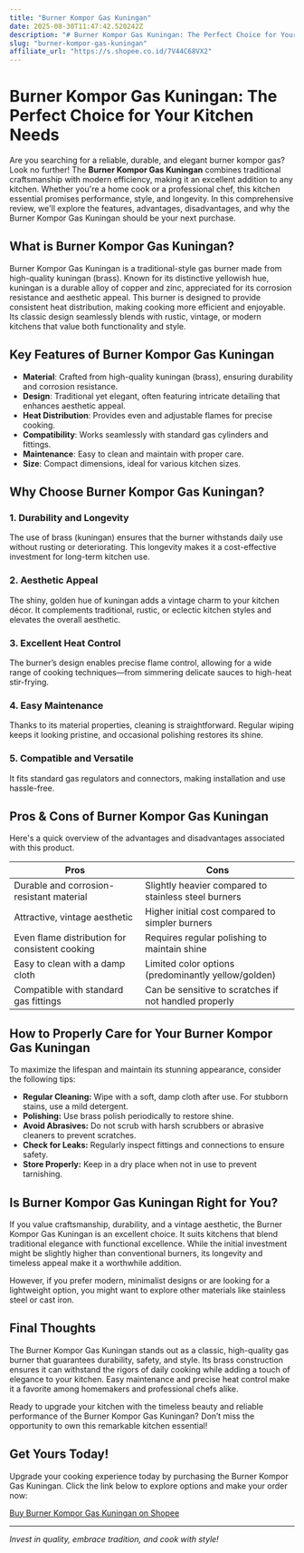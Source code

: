 ```yaml
---
title: "Burner Kompor Gas Kuningan"
date: 2025-08-30T11:47:42.520242Z
description: "# Burner Kompor Gas Kuningan: The Perfect Choice for Your Kitchen Needs..."
slug: "burner-kompor-gas-kuningan"
affiliate_url: "https://s.shopee.co.id/7V44C68VX2"
---
```

# Burner Kompor Gas Kuningan: The Perfect Choice for Your Kitchen Needs

Are you searching for a reliable, durable, and elegant burner kompor gas? Look no further! The **Burner Kompor Gas Kuningan** combines traditional craftsmanship with modern efficiency, making it an excellent addition to any kitchen. Whether you're a home cook or a professional chef, this kitchen essential promises performance, style, and longevity. In this comprehensive review, we'll explore the features, advantages, disadvantages, and why the Burner Kompor Gas Kuningan should be your next purchase.

## What is Burner Kompor Gas Kuningan?

Burner Kompor Gas Kuningan is a traditional-style gas burner made from high-quality kuningan (brass). Known for its distinctive yellowish hue, kuningan is a durable alloy of copper and zinc, appreciated for its corrosion resistance and aesthetic appeal. This burner is designed to provide consistent heat distribution, making cooking more efficient and enjoyable. Its classic design seamlessly blends with rustic, vintage, or modern kitchens that value both functionality and style.

## Key Features of Burner Kompor Gas Kuningan

- **Material**: Crafted from high-quality kuningan (brass), ensuring durability and corrosion resistance.
- **Design**: Traditional yet elegant, often featuring intricate detailing that enhances aesthetic appeal.
- **Heat Distribution**: Provides even and adjustable flames for precise cooking.
- **Compatibility**: Works seamlessly with standard gas cylinders and fittings.
- **Maintenance**: Easy to clean and maintain with proper care.
- **Size**: Compact dimensions, ideal for various kitchen sizes.

## Why Choose Burner Kompor Gas Kuningan?

### 1. Durability and Longevity

The use of brass (kuningan) ensures that the burner withstands daily use without rusting or deteriorating. This longevity makes it a cost-effective investment for long-term kitchen use.

### 2. Aesthetic Appeal

The shiny, golden hue of kuningan adds a vintage charm to your kitchen décor. It complements traditional, rustic, or eclectic kitchen styles and elevates the overall aesthetic.

### 3. Excellent Heat Control

The burner’s design enables precise flame control, allowing for a wide range of cooking techniques—from simmering delicate sauces to high-heat stir-frying.

### 4. Easy Maintenance

Thanks to its material properties, cleaning is straightforward. Regular wiping keeps it looking pristine, and occasional polishing restores its shine.

### 5. Compatible and Versatile

It fits standard gas regulators and connectors, making installation and use hassle-free.

## Pros & Cons of Burner Kompor Gas Kuningan

Here's a quick overview of the advantages and disadvantages associated with this product.

| Pros                                              | Cons                                              |
|---------------------------------------------------|---------------------------------------------------|
| Durable and corrosion-resistant material        | Slightly heavier compared to stainless steel burners |
| Attractive, vintage aesthetic                   | Higher initial cost compared to simpler burners  |
| Even flame distribution for consistent cooking | Requires regular polishing to maintain shine  |
| Easy to clean with a damp cloth                  | Limited color options (predominantly yellow/golden) |
| Compatible with standard gas fittings            | Can be sensitive to scratches if not handled properly |

## How to Properly Care for Your Burner Kompor Gas Kuningan

To maximize the lifespan and maintain its stunning appearance, consider the following tips:

- **Regular Cleaning:** Wipe with a soft, damp cloth after use. For stubborn stains, use a mild detergent.
- **Polishing:** Use brass polish periodically to restore shine.
- **Avoid Abrasives:** Do not scrub with harsh scrubbers or abrasive cleaners to prevent scratches.
- **Check for Leaks:** Regularly inspect fittings and connections to ensure safety.
- **Store Properly:** Keep in a dry place when not in use to prevent tarnishing.

## Is Burner Kompor Gas Kuningan Right for You?

If you value craftsmanship, durability, and a vintage aesthetic, the Burner Kompor Gas Kuningan is an excellent choice. It suits kitchens that blend traditional elegance with functional excellence. While the initial investment might be slightly higher than conventional burners, its longevity and timeless appeal make it a worthwhile addition.

However, if you prefer modern, minimalist designs or are looking for a lightweight option, you might want to explore other materials like stainless steel or cast iron.

## Final Thoughts

The Burner Kompor Gas Kuningan stands out as a classic, high-quality gas burner that guarantees durability, safety, and style. Its brass construction ensures it can withstand the rigors of daily cooking while adding a touch of elegance to your kitchen. Easy maintenance and precise heat control make it a favorite among homemakers and professional chefs alike.

Ready to upgrade your kitchen with the timeless beauty and reliable performance of the Burner Kompor Gas Kuningan? Don’t miss the opportunity to own this remarkable kitchen essential!

## Get Yours Today!

Upgrade your cooking experience today by purchasing the Burner Kompor Gas Kuningan. Click the link below to explore options and make your order now:

[Buy Burner Kompor Gas Kuningan on Shopee](https://s.shopee.co.id/7V44C68VX2)

---

*Invest in quality, embrace tradition, and cook with style!*